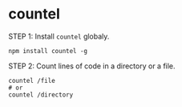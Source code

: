 # countel

STEP 1: Install `countel` globaly. 
 ```
 npm install countel -g
 ```
 
 STEP 2: Count lines of code in a directory or a file.
 ```
 countel /file
 # or
 countel /directory
 ```
